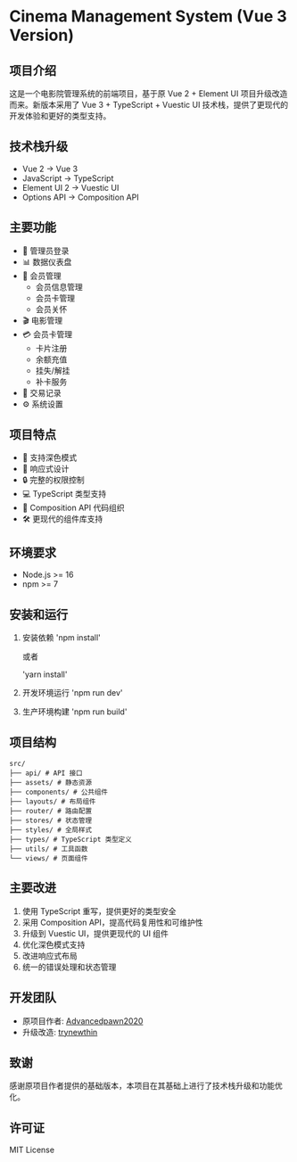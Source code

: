 # Cinema Management System (Vue 3 Version)

## 项目介绍

这是一个电影院管理系统的前端项目，基于原 Vue 2 + Element UI 项目升级改造而来。新版本采用了 Vue 3 + TypeScript + Vuestic UI 技术栈，提供了更现代的开发体验和更好的类型支持。

## 技术栈升级

- Vue 2 → Vue 3
- JavaScript → TypeScript
- Element UI 2 → Vuestic UI
- Options API → Composition API

## 主要功能

- 🔐 管理员登录
- 📊 数据仪表盘
- 👥 会员管理
  - 会员信息管理
  - 会员卡管理
  - 会员关怀
- 🎬 电影管理
- 💳 会员卡管理
  - 卡片注册
  - 余额充值
  - 挂失/解挂
  - 补卡服务
- 📝 交易记录
- ⚙️ 系统设置

## 项目特点

- 🎨 支持深色模式
- 📱 响应式设计
- 🔒 完整的权限控制
- 💻 TypeScript 类型支持
- 🎯 Composition API 代码组织
- 🛠 更现代的组件库支持

## 环境要求

- Node.js >= 16
- npm >= 7

## 安装和运行

1. 安装依赖
   'npm install'

   或者

   'yarn install'

2. 开发环境运行
   'npm run dev'

3. 生产环境构建
   'npm run build'

## 项目结构

```
src/
├── api/ # API 接口
├── assets/ # 静态资源
├── components/ # 公共组件
├── layouts/ # 布局组件
├── router/ # 路由配置
├── stores/ # 状态管理
├── styles/ # 全局样式
├── types/ # TypeScript 类型定义
├── utils/ # 工具函数
└── views/ # 页面组件
```

## 主要改进

1. 使用 TypeScript 重写，提供更好的类型安全
2. 采用 Composition API，提高代码复用性和可维护性
3. 升级到 Vuestic UI，提供更现代的 UI 组件
4. 优化深色模式支持
5. 改进响应式布局
6. 统一的错误处理和状态管理

## 开发团队

- 原项目作者: [Advancedpawn2020](https://github.com/Advancedpawn2020)
- 升级改造: [trynewthin](https://github.com/trynewthin)

## 致谢

感谢原项目作者提供的基础版本，本项目在其基础上进行了技术栈升级和功能优化。

## 许可证

MIT License
